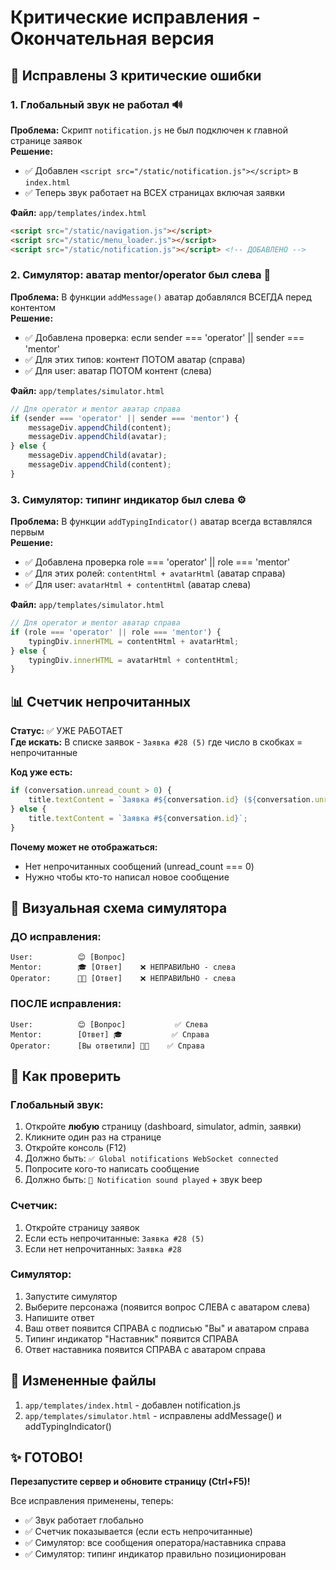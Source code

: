 # Критические исправления - Окончательная версия

## 🔧 Исправлены 3 критические ошибки

### 1. **Глобальный звук не работал** 🔊
**Проблема:** Скрипт `notification.js` не был подключен к главной странице заявок  
**Решение:**
- ✅ Добавлен `<script src="/static/notification.js"></script>` в `index.html`
- ✅ Теперь звук работает на ВСЕХ страницах включая заявки

**Файл:** `app/templates/index.html`
```html
<script src="/static/navigation.js"></script>
<script src="/static/menu_loader.js"></script>
<script src="/static/notification.js"></script> <!-- ДОБАВЛЕНО -->
```

### 2. **Симулятор: аватар mentor/operator был слева** 👤
**Проблема:** В функции `addMessage()` аватар добавлялся ВСЕГДА перед контентом  
**Решение:**
- ✅ Добавлена проверка: если sender === 'operator' || sender === 'mentor'
- ✅ Для этих типов: контент ПОТОМ аватар (справа)
- ✅ Для user: аватар ПОТОМ контент (слева)

**Файл:** `app/templates/simulator.html`
```javascript
// Для operator и mentor аватар справа
if (sender === 'operator' || sender === 'mentor') {
    messageDiv.appendChild(content);
    messageDiv.appendChild(avatar);
} else {
    messageDiv.appendChild(avatar);
    messageDiv.appendChild(content);
}
```

### 3. **Симулятор: типинг индикатор был слева** ⚙️
**Проблема:** В функции `addTypingIndicator()` аватар всегда вставлялся первым  
**Решение:**
- ✅ Добавлена проверка role === 'operator' || role === 'mentor'
- ✅ Для этих ролей: `contentHtml + avatarHtml` (аватар справа)
- ✅ Для user: `avatarHtml + contentHtml` (аватар слева)

**Файл:** `app/templates/simulator.html`
```javascript
// Для operator и mentor аватар справа
if (role === 'operator' || role === 'mentor') {
    typingDiv.innerHTML = contentHtml + avatarHtml;
} else {
    typingDiv.innerHTML = avatarHtml + contentHtml;
}
```

## 📊 Счетчик непрочитанных

**Статус:** ✅ УЖЕ РАБОТАЕТ  
**Где искать:** В списке заявок - `Заявка #28 (5)` где число в скобках = непрочитанные

**Код уже есть:**
```javascript
if (conversation.unread_count > 0) {
    title.textContent = `Заявка #${conversation.id} (${conversation.unread_count})`;
} else {
    title.textContent = `Заявка #${conversation.id}`;
}
```

**Почему может не отображаться:**
- Нет непрочитанных сообщений (unread_count === 0)
- Нужно чтобы кто-то написал новое сообщение

## 🎯 Визуальная схема симулятора

### ДО исправления:
```
User:          😊 [Вопрос]
Mentor:        🎓 [Ответ]    ❌ НЕПРАВИЛЬНО - слева
Operator:      👨‍💻 [Ответ]    ❌ НЕПРАВИЛЬНО - слева
```

### ПОСЛЕ исправления:
```
User:          😊 [Вопрос]           ✅ Слева
Mentor:        [Ответ] 🎓           ✅ Справа
Operator:      [Вы ответили] 👨‍💻    ✅ Справа
```

## 🚀 Как проверить

### Глобальный звук:
1. Откройте **любую** страницу (dashboard, simulator, admin, заявки)
2. Кликните один раз на странице
3. Откройте консоль (F12)
4. Должно быть: `✅ Global notifications WebSocket connected`
5. Попросите кого-то написать сообщение
6. Должно быть: `🔔 Notification sound played` + звук beep

### Счетчик:
1. Откройте страницу заявок
2. Если есть непрочитанные: `Заявка #28 (5)`
3. Если нет непрочитанных: `Заявка #28`

### Симулятор:
1. Запустите симулятор
2. Выберите персонажа (появится вопрос СЛЕВА с аватаром слева)
3. Напишите ответ
4. Ваш ответ появится СПРАВА с подписью "Вы" и аватаром справа
5. Типинг индикатор "Наставник" появится СПРАВА
6. Ответ наставника появится СПРАВА с аватаром справа

## 📁 Измененные файлы

1. `app/templates/index.html` - добавлен notification.js
2. `app/templates/simulator.html` - исправлены addMessage() и addTypingIndicator()

## ✨ ГОТОВО!

**Перезапустите сервер и обновите страницу (Ctrl+F5)!**

Все исправления применены, теперь:
- ✅ Звук работает глобально
- ✅ Счетчик показывается (если есть непрочитанные)
- ✅ Симулятор: все сообщения оператора/наставника справа
- ✅ Симулятор: типинг индикатор правильно позиционирован
